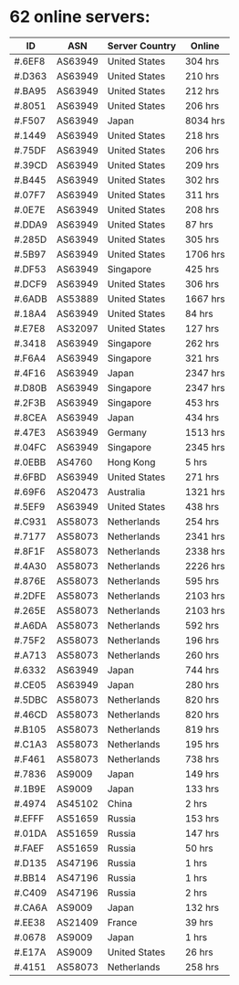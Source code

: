 # 62 online servers:

| ID | ASN | Server Country | Online |
| ------ | ------ | ------ | ------ |
| #.6EF8 | AS63949 | United States | 304 hrs |
| #.D363 | AS63949 | United States | 210 hrs |
| #.BA95 | AS63949 | United States | 212 hrs |
| #.8051 | AS63949 | United States | 206 hrs |
| #.F507 | AS63949 | Japan | 8034 hrs |
| #.1449 | AS63949 | United States | 218 hrs |
| #.75DF | AS63949 | United States | 206 hrs |
| #.39CD | AS63949 | United States | 209 hrs |
| #.B445 | AS63949 | United States | 302 hrs |
| #.07F7 | AS63949 | United States | 311 hrs |
| #.0E7E | AS63949 | United States | 208 hrs |
| #.DDA9 | AS63949 | United States | 87 hrs |
| #.285D | AS63949 | United States | 305 hrs |
| #.5B97 | AS63949 | United States | 1706 hrs |
| #.DF53 | AS63949 | Singapore | 425 hrs |
| #.DCF9 | AS63949 | United States | 306 hrs |
| #.6ADB | AS53889 | United States | 1667 hrs |
| #.18A4 | AS63949 | United States | 84 hrs |
| #.E7E8 | AS32097 | United States | 127 hrs |
| #.3418 | AS63949 | Singapore | 262 hrs |
| #.F6A4 | AS63949 | Singapore | 321 hrs |
| #.4F16 | AS63949 | Japan | 2347 hrs |
| #.D80B | AS63949 | Singapore | 2347 hrs |
| #.2F3B | AS63949 | Singapore | 453 hrs |
| #.8CEA | AS63949 | Japan | 434 hrs |
| #.47E3 | AS63949 | Germany | 1513 hrs |
| #.04FC | AS63949 | Singapore | 2345 hrs |
| #.0EBB | AS4760 | Hong Kong | 5 hrs |
| #.6FBD | AS63949 | United States | 271 hrs |
| #.69F6 | AS20473 | Australia | 1321 hrs |
| #.5EF9 | AS63949 | United States | 438 hrs |
| #.C931 | AS58073 | Netherlands | 254 hrs |
| #.7177 | AS58073 | Netherlands | 2341 hrs |
| #.8F1F | AS58073 | Netherlands | 2338 hrs |
| #.4A30 | AS58073 | Netherlands | 2226 hrs |
| #.876E | AS58073 | Netherlands | 595 hrs |
| #.2DFE | AS58073 | Netherlands | 2103 hrs |
| #.265E | AS58073 | Netherlands | 2103 hrs |
| #.A6DA | AS58073 | Netherlands | 592 hrs |
| #.75F2 | AS58073 | Netherlands | 196 hrs |
| #.A713 | AS58073 | Netherlands | 260 hrs |
| #.6332 | AS63949 | Japan | 744 hrs |
| #.CE05 | AS63949 | Japan | 280 hrs |
| #.5DBC | AS58073 | Netherlands | 820 hrs |
| #.46CD | AS58073 | Netherlands | 820 hrs |
| #.B105 | AS58073 | Netherlands | 819 hrs |
| #.C1A3 | AS58073 | Netherlands | 195 hrs |
| #.F461 | AS58073 | Netherlands | 738 hrs |
| #.7836 | AS9009 | Japan | 149 hrs |
| #.1B9E | AS9009 | Japan | 133 hrs |
| #.4974 | AS45102 | China | 2 hrs |
| #.EFFF | AS51659 | Russia | 153 hrs |
| #.01DA | AS51659 | Russia | 147 hrs |
| #.FAEF | AS51659 | Russia | 50 hrs |
| #.D135 | AS47196 | Russia | 1 hrs |
| #.BB14 | AS47196 | Russia | 1 hrs |
| #.C409 | AS47196 | Russia | 2 hrs |
| #.CA6A | AS9009 | Japan | 132 hrs |
| #.EE38 | AS21409 | France | 39 hrs |
| #.0678 | AS9009 | Japan | 1 hrs |
| #.E17A | AS9009 | United States | 26 hrs |
| #.4151 | AS58073 | Netherlands | 258 hrs |

